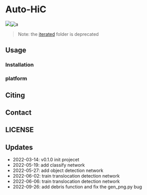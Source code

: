 # Auto-HiC

![](https://img.shields.io/badge/release-v0.6.0-blue)![a](https://img.shields.io/badge/license-MIT-brightgreen)

> Note: the [iterated](https://github.com/Jwindler/AutoHiC/tree/main/iterated) folder is deprecated



## Usage

### Installation

### platform

## Citing

## Contact

## LICENSE

## Updates

- 2022-03-14: v0.1.0 init projecet
- 2022-05-19: add classify network
- 2022-05-27: add object detection network
- 2022-06-02: train translocation detection network
- 2022-06-06: train translocation detection network
- 2022-09-26: add debris function and fix the gen_png.py bug

